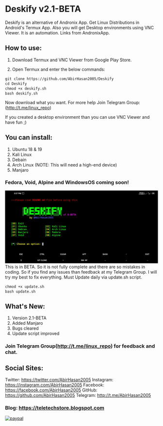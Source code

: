# Deskify v2.1-BETA
Deskify is an alternative of Andronix App. Get Linux Distributions in Android's Termux App. Also you will get Desktop environments using VNC Viewer. It is an automation. Links from AndronixApp.

## How to use:
1. Download Termux and VNC Viewer from Google Play Store.

2. Open Termux and enter the below commands:
```
git clone https://github.com/AbirHasan2005/Deskify
cd Deskify
chmod +x deskify.sh
bash deskify.sh
```
Now download what you want. For more help Join Telegram Group: (http://t.me/linux_repo)

If you created a desktop environment than you can use VNC Viewer and have fun ;)

## You can install:
1. Ubuntu 18 & 19 
2. Kali Linux 
3. Debain 
4. Arch Linux (NOTE: This will need a high-end device) 
5. Manjaro 
### Fedora, Void, Alpine and WindowsOS coming soon!

![Screenshot](https://github.com/AbirHasan2005/Deskify/blob/master/captured.jpg)
This is in BETA. So it is not fully complete and there are so mistakes in coding. So if you find any issues than feedback at my Telegram Group. I will try my best to fix everything. Must Update daily via update.sh script.
```
chmod +x update.sh
bash update.sh
```

## What's New:
1. Version 2.1-BETA 
2. Added Manjaro 
3. Bugs cleared 
4. Update script improved

### Join Telegram Group(http://t.me/linux_repo) for feedback and chat.

## Social Sites:
Twitter: https://twitter.com/AbirHasan2005
Instagram: https://instagram.com/AbirHasan2005
Facebook: https://facebook.com/AbirHasan2005
GitHub: https://github.com/AbirHasan2005
Telegram: http://t.me/AbirHasan2005

### Blog: https://teletechstore.blogspot.com

[![paypal](https://www.paypalobjects.com/en_US/i/btn/btn_donateCC_LG.gif)](https://paypal.me/AbirHasan2005?locale.x=en_US)
